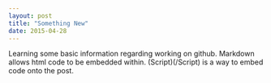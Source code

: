 ```yaml
---
layout: post
title: "Something New"
date: 2015-04-28
---
```


Learning some basic information regarding working on github. Markdown allows html code to be embedded within. (Script)(/Script) is a way to embed code onto the post.
